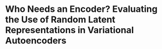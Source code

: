 # Who Needs an Encoder? Evaluating the Use of Random Latent Representations in Variational Autoencoders
